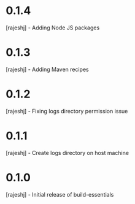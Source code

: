 # 0.1.4
[rajeshj] - Adding Node JS packages
# 0.1.3
[rajeshj] - Adding Maven recipes
# 0.1.2
[rajeshj] - Fixing logs directory permission issue
# 0.1.1
[rajeshj] - Create logs directory on host machine
# 0.1.0
[rajeshj] - Initial release of build-essentials
